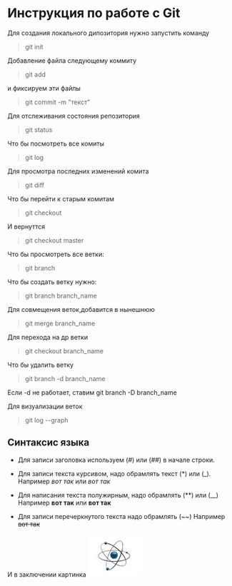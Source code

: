 # Инструкция по работе с Git

Для создания локального дипозитория нужно запустить команду
> git init

Добавление файла  следующему коммиту    
> git add

и фиксируем эти файлы
>git commit -m "текст"

Для отслеживания состояния репозитория
> git status

Что бы посмотреть все комиты
> git log

Для просмотра последних изменений комита
> git diff

Что бы перейти к старым комитам
> git checkout

И вернуттся
>git checkout master

Что бы просмотреть все ветки:
> git branch

Что бы создать ветку нужно:
> git branch branch_name

 Для совмещения веток,добавится в нынешнюю
 > git merge branch_name
 
 Для перехода на др ветки
 > git checkout branch_name

 Что бы удалить ветку
 > git branch -d branch_name
 
  Если -d не работает, ставим 
  git branch -D branch_name
 
 Для визуализации веток
 > git log --graph

 ## Синтаксис языка

* Для записи заголовка используем (#) или (##) в начале строки.

* Для записи текста курсивом, надо обрамлять текст (*) или (_). Например *вот так* или _вот так_

* Для написания текста полужирным, надо обрамлять (**) или (__)
Например **вот так** или __вот так__

* Для записи перечеркнутого текста надо обрамлять (~~) Например
~~вот так~~

И в заключении картинка
![Картинка](pic.jpg)